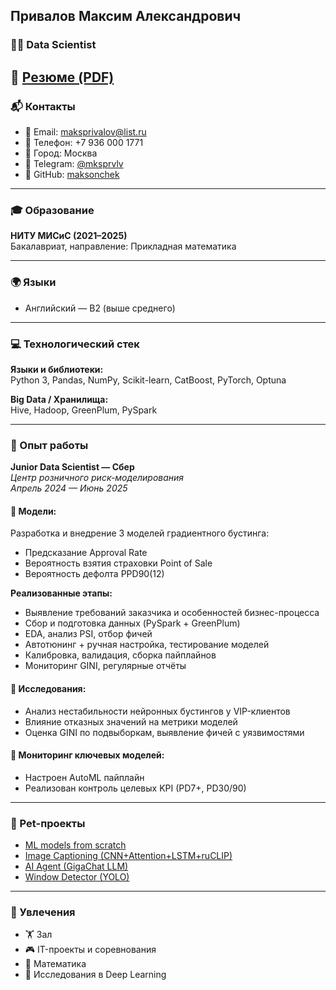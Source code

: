 ## Привалов Максим Александрович  
### 👨‍💻 Data Scientist  
📄 [Резюме (PDF)](https://drive.google.com/file/d/1TzFsra7iVLUZZe9JlsLI9__yJzC19X6u/view?usp=sharing)
---

### 📬 Контакты  
- 📧 Email: [maksprivalov@list.ru](mailto:maksprivalov@list.ru)  
- 📱 Телефон: +7 936 000 1771  
- 📍 Город: Москва  
- 💬 Telegram: [@mksprvlv](https://t.me/mksprvlv)  
- 🐙 GitHub: [maksonchek](https://github.com/maksonchek)

---

### 🎓 Образование  
**НИТУ МИСиС (2021–2025)**  
Бакалавриат, направление: Прикладная математика  

---

### 🌍 Языки  
- Английский — B2 (выше среднего)

---

### 💻 Технологический стек  
**Языки и библиотеки:**  
Python 3, Pandas, NumPy, Scikit-learn, CatBoost, PyTorch, Optuna  

**Big Data / Хранилища:**  
Hive, Hadoop, GreenPlum, PySpark  

---

### 🧠 Опыт работы  

**Junior Data Scientist — Сбер**  
*Центр розничного риск-моделирования*  
_Апрель 2024 — Июнь 2025_

#### 📌 Модели:  
Разработка и внедрение 3 моделей градиентного бустинга:
- Предсказание Approval Rate  
- Вероятность взятия страховки Point of Sale  
- Вероятность дефолта PPD90(12)

**Реализованные этапы:**
- Выявление требований заказчика и особенностей бизнес-процесса  
- Сбор и подготовка данных (PySpark + GreenPlum)  
- EDA, анализ PSI, отбор фичей  
- Автотюнинг + ручная настройка, тестирование моделей  
- Калибровка, валидация, сборка пайплайнов  
- Мониторинг GINI, регулярные отчёты  

#### 📌 Исследования:  
- Анализ нестабильности нейронных бустингов у VIP-клиентов  
- Влияние отказных значений на метрики моделей  
- Оценка GINI по подвыборкам, выявление фичей с уязвимостями  

#### 📌 Мониторинг ключевых моделей:  
- Настроен AutoML пайплайн  
- Реализован контроль целевых KPI (PD7+, PD30/90)

---

### 🧪 Pet-проекты  
- [ML models from scratch](https://github.com/maksonchek/ML-and-DL-models-from-scratch)  
- [Image Captioning (CNN+Attention+LSTM+ruCLIP)](https://github.com/maksonchek/RU_Image_Captioning)  
- [AI Agent (GigaChat LLM)](https://github.com/maksonchek/Agent)  
- [Window Detector (YOLO)](https://github.com/maksonchek/URBANHACK_Final)  

---

### 🧗 Увлечения  
- 🏋️ Зал  
- 🎮 IT-проекты и соревнования  
- 📐 Математика  
- 🧪 Исследования в Deep Learning

